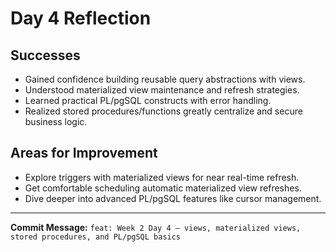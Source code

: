 # Day 4 Reflection

## Successes
- Gained confidence building reusable query abstractions with views.
- Understood materialized view maintenance and refresh strategies.
- Learned practical PL/pgSQL constructs with error handling.
- Realized stored procedures/functions greatly centralize and secure business logic.

## Areas for Improvement
- Explore triggers with materialized views for near real-time refresh.
- Get comfortable scheduling automatic materialized view refreshes.
- Dive deeper into advanced PL/pgSQL features like cursor management.

---

**Commit Message:**
`feat: Week 2 Day 4 — views, materialized views, stored procedures, and PL/pgSQL basics`